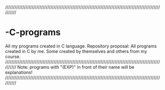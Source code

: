 //////////////////////////////////////////////////////////////////////////////////////////////////////////
# -C-programs
All my programs created in C language.
Repository proposal: All programs created in C by me. Some created by themselves and others from my course.
//////////////////////////////////////////////////////////////////////////////////////////////////////////
Note: programs with "(EXP)" in front of their name will be explanations!
//////////////////////////////////////////////////////////////////////////////////////////////////////////
